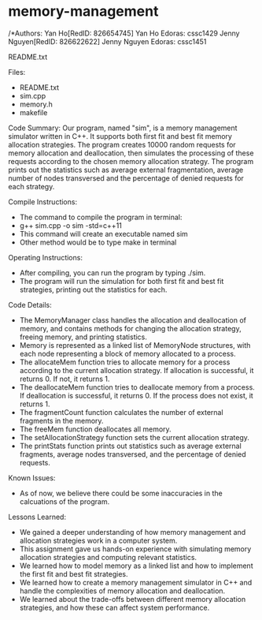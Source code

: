 # memory-management
/*Authors:
Yan Ho[RedID: 826654745]
Yan Ho Edoras: cssc1429
Jenny Nguyen[RedID: 826622622]
Jenny Nguyen Edoras: cssc1451

README.txt

Files:
- README.txt
- sim.cpp
- memory.h
- makefile

Code Summary:
Our program, named "sim", is a memory management simulator written in C++. It supports both first fit and best fit memory allocation strategies. The program creates 10000 random requests for memory allocation and deallocation, then simulates the processing of these requests according to the chosen memory allocation strategy. The program prints out the statistics such as average external fragmentation, average number of nodes transversed and the percentage of denied requests for each strategy.

Compile Instructions:
- The command to compile the program in terminal:
- g++ sim.cpp -o sim -std=c++11
- This command will create an executable named sim
- Other method would be to type make in terminal

Operating Instructions:
- After compiling, you can run the program by typing ./sim.
- The program will run the simulation for both first fit and best fit strategies, printing out the statistics for each.

Code Details:
- The MemoryManager class handles the allocation and deallocation of memory, and contains methods for changing the allocation strategy, freeing memory, and printing statistics.
- Memory is represented as a linked list of MemoryNode structures, with each node representing a block of memory allocated to a process.
- The allocateMem function tries to allocate memory for a process according to the current allocation strategy. If allocation is successful, it returns 0. If not, it returns 1.
- The deallocateMem function tries to deallocate memory from a process. If deallocation is successful, it returns 0. If the process does not exist, it returns 1.
- The fragmentCount function calculates the number of external fragments in the memory.
- The freeMem function deallocates all memory.
- The setAllocationStrategy function sets the current allocation strategy.
- The printStats function prints out statistics such as average external fragments, average nodes transversed, and the percentage of denied requests.

Known Issues:
- As of now, we believe there could be some inaccuracies in the calcuations of the program. 

Lessons Learned:
- We gained a deeper understanding of how memory management and allocation strategies work in a computer system.
- This assignment gave us hands-on experience with simulating memory allocation strategies and computing relevant statistics.
- We learned how to model memory as a linked list and how to implement the first fit and best fit strategies.
- We learned how to create a memory management simulator in C++ and handle the complexities of memory allocation and deallocation.
- We learned about the trade-offs between different memory allocation strategies, and how these can affect system performance.
